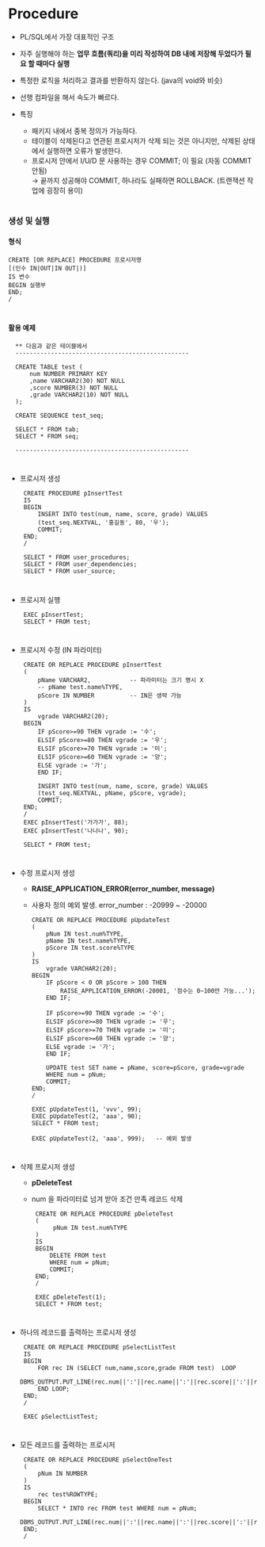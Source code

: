 # Procedure
- PL/SQL에서 가장 대표적인 구조 
- 자주 실행해야 하는 **업무 흐름(쿼리)을 미리 작성하여 DB 내에 저장해 두었다가 필요 할 때마다 실행**
- 특정한 로직을 처리하고 결과를 반환하지 않는다. (java의 void와 비슷) 
- 선행 컴파일을 해서 속도가 빠르다.

- 특징
   - 패키지 내에서 중복 정의가 가능하다.
   - 테이블이 삭제된다고 연관된 프로시저가 삭제 되는 것은 아니지만, 삭제된 상태에서 실행하면 오류가 발생한다.
   - 프로시저 안에서 I/U/D 문 사용하는 경우 COMMIT; 이 필요 (자동 COMMIT 안됨)   
      → 끝까지 성공해야 COMMIT, 하나라도 실패하면 ROLLBACK. (트랜잭션 작업에 굉장히 용이) 

#
### 생성 및 실행 

 #### 형식
   
    CREATE [OR REPLACE] PROCEDURE 프로시저명 
    [(인수 IN|OUT|IN OUT|)]
    IS 변수 
    BEGIN 실행부 
    END;
    /
#
 #### 활용 예제  
 
      ** 다음과 같은 테이블에서 
      -------------------------------------------------
     
      CREATE TABLE test ( 
          num NUMBER PRIMARY KEY
          ,name VARCHAR2(30) NOT NULL 
          ,score NUMBER(3) NOT NULL 
          ,grade VARCHAR2(10) NOT NULL
      );

      CREATE SEQUENCE test_seq;

      SELECT * FROM tab;
      SELECT * FROM seq;

      -------------------------------------------------  
#
   - 프로시저 생성 

          CREATE PROCEDURE pInsertTest
          IS
          BEGIN
              INSERT INTO test(num, name, score, grade) VALUES 
              (test_seq.NEXTVAL, '홍길동', 80, '우');
              COMMIT;
          END; 
          /    

          SELECT * FROM user_procedures;
          SELECT * FROM user_dependencies;
          SELECT * FROM user_source;
#
   - 프로시저 실행
   
          EXEC pInsertTest;
          SELECT * FROM test;
#
   - 프로시저 수정 (IN 파라미터) 
   
          CREATE OR REPLACE PROCEDURE pInsertTest
          (
              pName VARCHAR2,           -- 파라미터는 크기 명시 X
              -- pName test.name%TYPE, 
              pScore IN NUMBER          -- IN은 생략 가능 
          )
          IS
              vgrade VARCHAR2(20); 
          BEGIN
              IF pScore>=90 THEN vgrade := '수';
              ELSIF pScore>=80 THEN vgrade := '우';
              ELSIF pScore>=70 THEN vgrade := '미';
              ELSIF pScore>=60 THEN vgrade := '양';
              ELSE vgrade := '가';
              END IF;

              INSERT INTO test(num, name, score, grade) VALUES 
              (test_seq.NEXTVAL, pName, pScore, vgrade);
              COMMIT;
          END; 
          /    
          EXEC pInsertTest('가가가', 88);
          EXEC pInsertTest('나나나', 90);

          SELECT * FROM test;

#
   - 수정 프로시저 생성
      - **RAISE_APPLICATION_ERROR(error_number, message)** 
      - 사용자 정의 예외 발생. error_number : -20999 ~ -20000
      
            CREATE OR REPLACE PROCEDURE pUpdateTest
            (
                pNum IN test.num%TYPE,
                pName IN test.name%TYPE,        
                pScore IN test.score%TYPE 
            )
            IS
                vgrade VARCHAR2(20); 
            BEGIN
                IF pScore < 0 OR pScore > 100 THEN 
                    RAISE_APPLICATION_ERROR(-20001, '점수는 0~100만 가능...');
                END IF;

                IF pScore>=90 THEN vgrade := '수';
                ELSIF pScore>=80 THEN vgrade := '우';
                ELSIF pScore>=70 THEN vgrade := '미';
                ELSIF pScore>=60 THEN vgrade := '양';
                ELSE vgrade := '가';
                END IF;

                UPDATE test SET name = pName, score=pScore, grade=vgrade 
                WHERE num = pNum;
                COMMIT;
            END; 
            / 

            EXEC pUpdateTest(1, 'vvv', 99);    
            EXEC pUpdateTest(2, 'aaa', 90);  
            SELECT * FROM test;

            EXEC pUpdateTest(2, 'aaa', 999);   -- 예외 발생 
#
   - 삭제 프로시저 생성
     - **pDeleteTest**
     - num 을 파라미터로 넘겨 받아 조건 만족 레코드 삭제 
     
            CREATE OR REPLACE PROCEDURE pDeleteTest
            (
                 pNum IN test.num%TYPE
            )
            IS    
            BEGIN      
                DELETE FROM test
                WHERE num = pNum;
                COMMIT;
            END;  
            /    

            EXEC pDeleteTest(1);
            SELECT * FROM test;
#
   - 하나의 레코드를 출력하는 프로시저 생성
   
          CREATE OR REPLACE PROCEDURE pSelectListTest
          IS    
          BEGIN 
              FOR rec IN (SELECT num,name,score,grade FROM test)  LOOP
              DBMS_OUTPUT.PUT_LINE(rec.num||':'||rec.name||':'||rec.score||':'||rec.grade);
              END LOOP;         
          END;
          /

          EXEC pSelectListTest;
#
   - 모든 레코드를 출력하는 프로시저
      
          CREATE OR REPLACE PROCEDURE pSelectOneTest 
          (
              pNum IN NUMBER 
          )
          IS 
              rec test%ROWTYPE; 
          BEGIN 
              SELECT * INTO rec FROM test WHERE num = pNum;
              DBMS_OUTPUT.PUT_LINE(rec.num||':'||rec.name||':'||rec.score||':'||rec.grade);
          END;
          /
